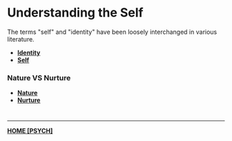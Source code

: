 # Understanding the Self
The terms "self" and "identity" have been loosely interchanged in various literature.
- **[Identity](Identity)**
- **[Self](Self)**

### Nature VS Nurture
- **[Nature](Nature)**
- **[Nurture](Nurture)**

# 
---
**[HOME [PSYCH]](PSYCH101.md)**